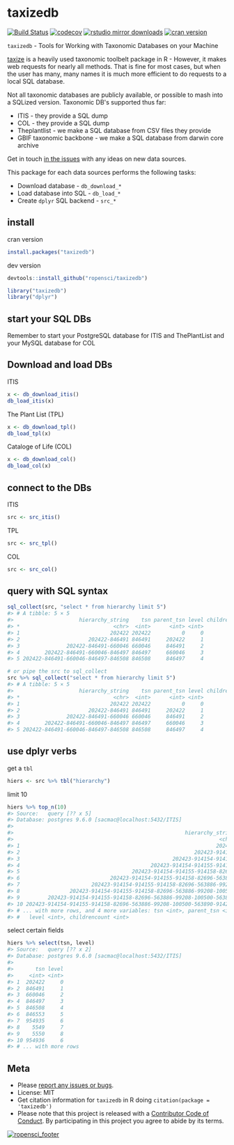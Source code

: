 taxizedb
========



[![Build Status](https://travis-ci.org/ropensci/taxizedb.svg?branch=master)](https://travis-ci.org/ropensci/taxizedb)
[![codecov](https://codecov.io/gh/ropensci/taxizedb/branch/master/graph/badge.svg)](https://codecov.io/gh/ropensci/taxizedb)
[![rstudio mirror downloads](http://cranlogs.r-pkg.org/badges/taxizedb)](https://github.com/metacran/cranlogs.app)
[![cran version](https://www.r-pkg.org/badges/version/taxizedb)](https://cran.r-project.org/package=taxizedb)

`taxizedb` - Tools for Working with Taxonomic Databases on your Machine

[taxize](https://github.com/ropensci/taxize) is a heavily used taxonomic toolbelt
package in R - However, it makes web requests for nearly all methods. That is fine
for most cases, but when the user has many, many names it is much more efficient
to do requests to a local SQL database.

Not all taxonomic databases are publicly available, or possible to mash into a SQLized
version. Taxonomic DB's supported thus far:

* ITIS - they provide a SQL dump
* COL - they provide a SQL dump
* Theplantlist - we make a SQL database from CSV files they provide
* GBIF taxonomic backbone - we make a SQL database from darwin core archive

Get in touch [in the issues](https://github.com/ropensci/taxizedb/issues) with
any ideas on new data sources.

This package for each data sources performs the following tasks:

* Download database - `db_download_*`
* Load database into SQL - `db_load_*`
* Create `dplyr` SQL backend - `src_*`

## install

cran version


```r
install.packages("taxizedb")
```

dev version


```r
devtools::install_github("ropensci/taxizedb")
```


```r
library("taxizedb")
library("dplyr")
```

## start your SQL DBs

Remember to start your PostgreSQL database for ITIS and ThePlantList and your MySQL database for COL

## Download and load DBs

ITIS


```r
x <- db_download_itis()
db_load_itis(x)
```

The Plant List (TPL)


```r
x <- db_download_tpl()
db_load_tpl(x)
```

Cataloge of Life (COL)


```r
x <- db_download_col()
db_load_col(x)
```

## connect to the DBs

ITIS


```r
src <- src_itis()
```

TPL


```r
src <- src_tpl()
```

COL


```r
src <- src_col()
```

## query with SQL syntax


```r
sql_collect(src, "select * from hierarchy limit 5")
#> # A tibble: 5 × 5
#>                     hierarchy_string    tsn parent_tsn level childrencount
#> *                              <chr>  <int>      <int> <int>         <int>
#> 1                             202422 202422          0     0        145330
#> 2                      202422-846491 846491     202422     1          2666
#> 3               202422-846491-660046 660046     846491     2          2654
#> 4        202422-846491-660046-846497 846497     660046     3             7
#> 5 202422-846491-660046-846497-846508 846508     846497     4             6
```


```r
# or pipe the src to sql_collect
src %>% sql_collect("select * from hierarchy limit 5")
#> # A tibble: 5 × 5
#>                     hierarchy_string    tsn parent_tsn level childrencount
#> *                              <chr>  <int>      <int> <int>         <int>
#> 1                             202422 202422          0     0        145330
#> 2                      202422-846491 846491     202422     1          2666
#> 3               202422-846491-660046 660046     846491     2          2654
#> 4        202422-846491-660046-846497 846497     660046     3             7
#> 5 202422-846491-660046-846497-846508 846508     846497     4             6
```

## use dplyr verbs

get a `tbl`


```r
hiers <- src %>% tbl("hierarchy")
```

limit 10


```r
hiers %>% top_n(10)
#> Source:   query [?? x 5]
#> Database: postgres 9.6.0 [sacmac@localhost:5432/ITIS]
#>
#>                                                       hierarchy_string
#>                                                                  <chr>
#> 1                                                               202423
#> 2                                                        202423-914154
#> 3                                                 202423-914154-914155
#> 4                                          202423-914154-914155-914158
#> 5                                    202423-914154-914155-914158-82696
#> 6                             202423-914154-914155-914158-82696-563886
#> 7                       202423-914154-914155-914158-82696-563886-99208
#> 8                202423-914154-914155-914158-82696-563886-99208-100500
#> 9         202423-914154-914155-914158-82696-563886-99208-100500-563890
#> 10 202423-914154-914155-914158-82696-563886-99208-100500-563890-914213
#> # ... with more rows, and 4 more variables: tsn <int>, parent_tsn <int>,
#> #   level <int>, childrencount <int>
```

select certain fields


```r
hiers %>% select(tsn, level)
#> Source:   query [?? x 2]
#> Database: postgres 9.6.0 [sacmac@localhost:5432/ITIS]
#>
#>       tsn level
#>     <int> <int>
#> 1  202422     0
#> 2  846491     1
#> 3  660046     2
#> 4  846497     3
#> 5  846508     4
#> 6  846553     5
#> 7  954935     6
#> 8    5549     7
#> 9    5550     8
#> 10 954936     6
#> # ... with more rows
```

## Meta

* Please [report any issues or bugs](https://github.com/ropensci/taxizedb/issues).
* License: MIT
* Get citation information for `taxizedb` in R doing `citation(package = 'taxizedb')`
* Please note that this project is released with a [Contributor Code of Conduct](CONDUCT.md). By participating in this project you agree to abide by its terms.

[![ropensci_footer](https://ropensci.org/public_images/github_footer.png)](https://ropensci.org)
